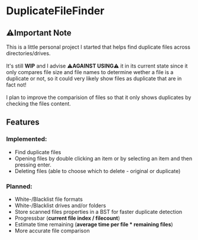 # DuplicateFileFinder
## ⚠️Important Note
This is a little personal project I started that helps find duplicate files across directories/drives.
<br/><br/>
It's still __WIP__ and I advise :warning:__AGAINST USING__:warning: it in its current state since it only compares file size and file names to determine wether a file is a duplicate or not, so it could very likely show files as duplicate that are in fact not!
<br/><br/>
I plan to improve the comparision of files so that it only shows duplicates by checking the files content.
<br/>
## Features
### Implemented:
 - Find duplicate files
 - Opening files by double clicking an item or by selecting an item and then pressing enter.
 - Deleting files (able to choose which to delete - original or duplicate)
### Planned:
 - White-/Blacklist file formats
 - White-/Blacklist drives and/or folders
 - Store scanned files properties in a BST for faster duplicate detection
 - Progressbar (__current file index / filecount__)
 - Estimate time remaining (__average time per file * remaining files__)
 - More accurate file comparison
